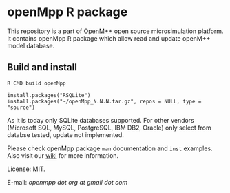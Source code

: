 # openMpp R package

This repository is a part of [OpenM++](http://www.openmpp.org/) open source microsimulation platform.
It contains openMpp R package which allow read and update openM++ model database.

## Build and install

```
R CMD build openMpp

install.packages("RSQLite")
install.packages("~/openMpp_N.N.N.tar.gz", repos = NULL, type = "source")
```

As it is today only SQLite databases supported. 
For other vendors (Microsoft SQL, MySQL, PostgreSQL, IBM DB2, Oracle) only select from databse tested, update not implemented.

Please check openMpp package `man` documentation and `inst` examples.
Also visit our [wiki](https://ompp.sourceforge.io/wiki/) for more information.

License: MIT.

E-mail: _openmpp dot org at gmail dot com_
